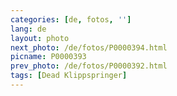 ```yaml
---
categories: [de, fotos, '']
lang: de
layout: photo
next_photo: /de/fotos/P0000394.html
picname: P0000393
prev_photo: /de/fotos/P0000392.html
tags: [Dead Klippspringer]
---
```

